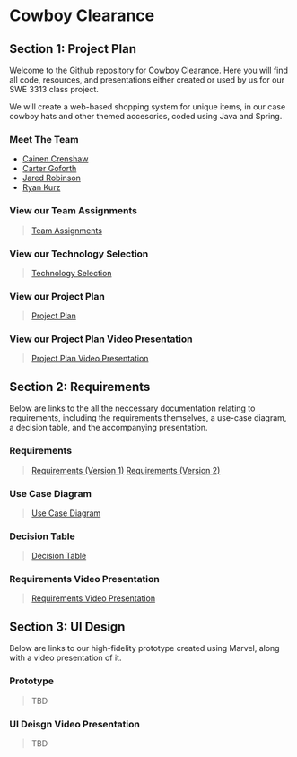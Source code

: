 # Cowboy Clearance

## Section 1: Project Plan
Welcome to the Github repository for Cowboy Clearance. Here you will find all code, resources, and presentations either created or used by us for our SWE 3313 class project.

We will create a web-based shopping system for unique items, in our case cowboy hats and other themed accesories, coded using Java and Spring.

### Meet The Team
- [Cainen Crenshaw](/Project%20Plan/Resumes/Cainan%20Crenshaw.md)
- [Carter Goforth](/Project%20Plan/Resumes/Carter%20Goforth.md)
- [Jared Robinson](/Project%20Plan/Resumes/Jared%20Robinson.md)
- [Ryan Kurz](/Project%20Plan/Resumes/Ryan%20Kurz.md)

### View our Team Assignments
> [Team Assignments](/Project%20Plan/Team%20Assignments.md)

### View our Technology Selection
> [Technology Selection](/Project%20Plan/Technology%20Selection.md)

### View our Project Plan
> [Project Plan](https://swe-3313-team-4-project.youtrack.cloud/gantt-charts/226-2)

### View our Project Plan Video Presentation
> [Project Plan Video Presentation](https://www.loom.com/share/7eaa5fb05a144d43b437233f983cefeb)

## Section 2: Requirements
Below are links to the all the neccessary documentation relating to requirements, including the requirements themselves, a use-case diagram, a decision table, and the accompanying presentation.

### Requirements
> [Requirements (Version 1)](/Requirements/Requirements_Version_1.md)
> [Requirements (Version 2)](/Requirements/Requirements_Version_2.md)

### Use Case Diagram
> [Use Case Diagram](/Requirements/Use_Case_Diagram.md)

### Decision Table
> [Decision Table](/Requirements/Decision_Table.md)

### Requirements Video Presentation
> [Requirements Video Presentation](https://www.loom.com/share/156bdc78abaa4f239fd941a164b67c68)

## Section 3: UI Design
Below are links to our high-fidelity prototype created using Marvel, along with a video presentation of it.

### Prototype
> TBD

### UI Deisgn Video Presentation
> TBD
